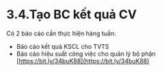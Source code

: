 # 3.4.Tạo BC kết quả CV

Có 2 báo cáo cần thực hiện hàng tuần:

* Báo cáo kết quả KSCL cho TVTS
* Báo cáo hiệu suất công việc cho quản lý bộ phận [https://bit.ly/34buK88](https://bit.ly/34buK88)

